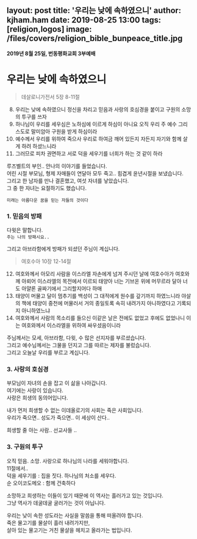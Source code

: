 layout: post
title: '우리는 낮에 속하였으니'
author: kjham.ham
date: 2019-08-25 13:00
tags: [religion,logos]
image: /files/covers/religion_bible_bunpeace_title.jpg
---

**2019년 8월 25일, 번동평화교회 3부예배**

# 우리는 낮에 속하였으니  

> 데살로니가전서 5장 8-11절  
8. 우리는 낮에 속하였으니 정신을 차리고 믿음과 사랑의 호심경을 붙이고 구원의 소망의 투구를 쓰자  
9. 하나님이 우리를 세우심은 노하심에 이르게 하심이 아니요 오직 우리 주 예수 그리스도로 말미암아 구원을 받게 하심이라  
10. 예수께서 우리를 위하여 죽으사 우리로 하여금 깨어 있든지 자든지 자기와 함께 살게 하려 하셨느니라  
11. 그러므로 피차 권면하고 서로 덕을 세우기를 너희가 하는 것 같이 하라  

루즈벨트의 부인.. 안나의 이야기를 들었습니다.  
어린 시절 부모님, 형제 자매들이 연달아 모두 죽고.. 힘겹게 윤년시절을 보냈습니다.  
그리고 한 남자를 만나 결혼했고, 여섯 자녀를 낳았습니다.  
그 중 한 자녀는 요절하기도 했습니다.  

`미래는 아름다운 꿈을 믿는 자들의 것이다`  

### 1. 믿음의 방패  
다윗은 말합니다.  
`주는 나의 방패시요..`  

그리고 아브라함에게 방패가 되셨던 주님이 계십니다.  

> 여호수아 10장 12-14절  
12. 여호와께서 아모리 사람을 이스라엘 자손에게 넘겨 주시던 날에 여호수아가 여호와께 아뢰어 이스라엘의 목전에서 이르되 태양아 너는 기브온 위에 머무르라 달아 너도 아얄론 골짜기에서 그리할지어다 하매  
13. 태양이 머물고 달이 멈추기를 백성이 그 대적에게 원수를 갚기까지 하였느니라 야살의 책에 태양이 중천에 머물러서 거의 종일토록 속히 내려가지 아니하였다고 기록되지 아니하였느냐  
14. 여호와께서 사람의 목소리를 들으신 이같은 날은 전에도 없었고 후에도 없었나니 이는 여호와께서 이스라엘을 위하여 싸우셨음이니라  

주님께서는 모세, 아브라함, 다윗, 수 많은 선지자를 부르셨습니다.  
그리고 예수님께서는 그물을 던지고 그를 따르는 제자를 불렀습니다.  
그리고 오늘날 우리를 부르고 계십니다.

### 3. 사랑의 호심경  
부모님이 자녀의 손을 잡고 이 삶을 나아갑니다.  
여기에는 사랑이 있습니다.  
사랑은 희생의 동의어입니다.  

내가 먼저 희생할 수 없는 이데올로기의 사회는 죽은 사회입니다.  
우리가 죽으면.. 성도가 죽으면.. 이 세상이 산다..  

희생할 줄 아는 사람.. 선교사들 ..

### 3. 구원의 투구  

오직 믿음. 소망. 사랑으로 하나님의 나라를 세워야합니다.  
11절에서..  
덕을 세우기를 : 집을 짓다. 하나님의 처소를 세우다.  
순 오이코도메오 : 함께 건축하다  

소망하고 희생하는 이들이 있기 때문에 이 역사는 흘러가고 있는 것입니다.  
그냥 역사가 데굴데굴 굴러가는 것이 아닙니다.  

우리는 낮이 속한 성도라는 사실을 말씀을 통해 떠올려야 합니다.  
죽은 물고기를 물살이 흘러 내려가지만,  
살아 있는 물고기는 거친 물살을 헤치고 올라가는 법입니다.  
